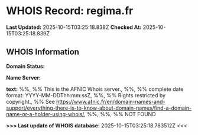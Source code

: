 # WHOIS Record: regima.fr

**Last Updated:** 2025-10-15T03:25:18.838Z
**Checked At:** 2025-10-15T03:25:18.839Z

## WHOIS Information

**Domain Status:** 

**Name Server:** 

**text:** %%, %% This is the AFNIC Whois server., %%, %% complete date format: YYYY-MM-DDThh:mm:ssZ, %%, %% Rights restricted by copyright., %% See https://www.afnic.fr/en/domain-names-and-support/everything-there-is-to-know-about-domain-names/find-a-domain-name-or-a-holder-using-whois/, %%, %%, %% NOT FOUND

**>>> Last update of WHOIS database:** 2025-10-15T03:25:18.783512Z <<<

